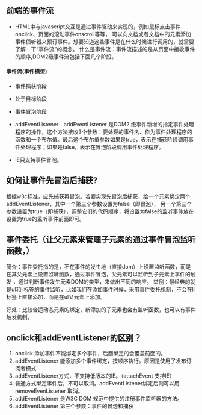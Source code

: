 ##  前端的事件流

- HTML中与javascript交互是通过事件驱动来实现的，例如鼠标点击事件onclick、页面的滚动事件onscroll等等，
  可以向文档或者文档中的元素添加事件侦听器来预订事件。想要知道这些事件是在什么时候进行调用的，就需要了解一下“事件流”的概念。
  什么是事件流：事件流描述的是从页面中接收事件的顺序,DOM2级事件流包括下面几个阶段。

#### 事件流(事件模型)
- 事件捕获阶段
- 处于目标阶段
- 事件冒泡阶段

- addEventListener：addEventListener 是DOM2 级事件新增的指定事件处理程序的操作，这个方法接收3个参数：要处理的事件名、作为事件处理程序的函数和一个布尔值。最后这个布尔值参数如果是true，表示在捕获阶段调用事件处理程序；如果是false，表示在冒泡阶段调用事件处理程序。
- IE只支持事件冒泡。

## 如何让事件先冒泡后捕获?
  根据w3c标准，应先捕获再冒泡。若要实现先冒泡后捕获，给一个元素绑定两个addEventListener，其中一个第三个参数设置为false（即冒泡），
  另一个第三个参数设置为true（即捕获），调整它们的代码顺序，将设置为false的监听事件放在设置为true的监听事件前面即可。

## 事件委托（让父元素来管理子元素的通过事件冒泡监听函数，）
  简介：事件委托指的是，不在事件的发生地（直接dom）上设置监听函数，而是在其父元素上设置监听函数，通过事件冒泡，父元素可以监听到子元素上事件的触发
  ，通过判断事件发生元素DOM的类型，来做出不同的响应。
  举例：最经典的就是ul和li标签的事件监听，比如我们在添加事件时候，采用事件委托机制，不会在li标签上直接添加，而是在ul父元素上添加。

  好处：比较合适动态元素的绑定，新添加的子元素也会有监听函数，也可以有事件触发机制。

## onclick和addEventListener的区别？
1. onclick 添加事件不能绑定多个事件，后面绑定的会覆盖前面的。
2. addEventListener 能添加多个事件绑定，按顺序执行。原因是使用了发布订阅者模式
3. addEventListener方式，不支持低版本的IE。（attachEvent 支持IE）
4. 普通方式绑定事件后，不可以取消。addEventListener绑定后则可以用 removeEvenListener 取消。
5. addEventListener 是W3C DOM 规范中提供的注册事件监听器的方法。
6. addEventListener 第三个参数：事件的冒泡和捕获